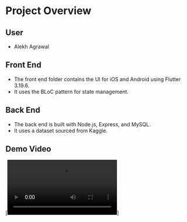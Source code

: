 # Project Overview

## User
- Alekh Agrawal

## Front End
- The front end folder contains the UI for iOS and Android using Flutter 3.19.6.
- It uses the BLoC pattern for state management.

## Back End
- The back end is built with Node.js, Express, and MySQL.
- It uses a dataset sourced from Kaggle.

## Demo Video

[![Watch the video](Recording.mov)]
